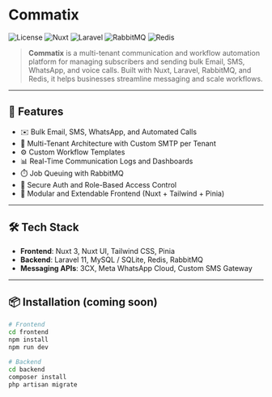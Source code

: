 # Commatix

![License](https://img.shields.io/badge/license-MIT-blue.svg)
![Nuxt](https://img.shields.io/badge/built%20with-nuxt-green)
![Laravel](https://img.shields.io/badge/backend-laravel-red)
![RabbitMQ](https://img.shields.io/badge/queue-rabbitmq-orange)
![Redis](https://img.shields.io/badge/cache-redis-critical)

> **Commatix** is a multi-tenant communication and workflow automation platform for managing subscribers and sending bulk Email, SMS, WhatsApp, and voice calls. Built with Nuxt, Laravel, RabbitMQ, and Redis, it helps businesses streamline messaging and scale workflows.

---

## 🚀 Features

- ✉️ Bulk Email, SMS, WhatsApp, and Automated Calls
- 🏢 Multi-Tenant Architecture with Custom SMTP per Tenant
- ⚙️ Custom Workflow Templates
- 📊 Real-Time Communication Logs and Dashboards
- ⏱️ Job Queuing with RabbitMQ
- 🔐 Secure Auth and Role-Based Access Control
- 🧩 Modular and Extendable Frontend (Nuxt + Tailwind + Pinia)

---

## 🛠️ Tech Stack

- **Frontend**: Nuxt 3, Nuxt UI, Tailwind CSS, Pinia
- **Backend**: Laravel 11, MySQL / SQLite, Redis, RabbitMQ
- **Messaging APIs**: 3CX, Meta WhatsApp Cloud, Custom SMS Gateway

---

## 📦 Installation (coming soon)

```bash
# Frontend
cd frontend
npm install
npm run dev

# Backend
cd backend
composer install
php artisan migrate